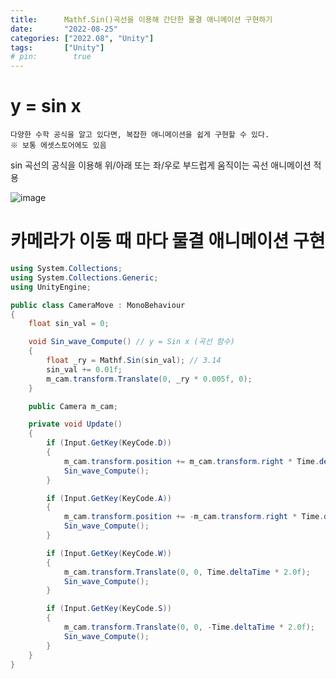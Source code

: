 ```yaml
---
title:      Mathf.Sin()곡선을 이용해 간단한 물결 애니메이션 구현하기
date:       "2022-08-25"
categories: ["2022.08", "Unity"]
tags:       ["Unity"]
# pin:        true
---
```


# y = sin x

    다양한 수학 공식을 알고 있다면, 복잡한 애니메이션을 쉽게 구현할 수 있다.
    ※ 보통 에셋스토어에도 있음

sin 곡선의 공식을 이용해 위/아래 또는 좌/우로 부드럽게 움직이는 곡선 애니메이션 적용

![image](https://user-images.githubusercontent.com/110334366/186622466-7e481e38-4ba4-44da-bad6-a29a066a2782.png)

# 카메라가 이동 때 마다 물결 애니메이션 구현

```C#
using System.Collections;
using System.Collections.Generic;
using UnityEngine;

public class CameraMove : MonoBehaviour
{
    float sin_val = 0;

    void Sin_wave_Compute() // y = Sin x (곡선 함수)
    {
        float _ry = Mathf.Sin(sin_val); // 3.14
        sin_val += 0.01f;
        m_cam.transform.Translate(0, _ry * 0.005f, 0);
    }

    public Camera m_cam;

    private void Update()
    {
        if (Input.GetKey(KeyCode.D))
        {
            m_cam.transform.position += m_cam.transform.right * Time.deltaTime * 2.0f;
            Sin_wave_Compute();
        }

        if (Input.GetKey(KeyCode.A))
        {
            m_cam.transform.position += -m_cam.transform.right * Time.deltaTime * 2.0f;
            Sin_wave_Compute();
        }

        if (Input.GetKey(KeyCode.W))
        {
            m_cam.transform.Translate(0, 0, Time.deltaTime * 2.0f);
            Sin_wave_Compute();
        }

        if (Input.GetKey(KeyCode.S))
        {
            m_cam.transform.Translate(0, 0, -Time.deltaTime * 2.0f);
            Sin_wave_Compute();
        }
    }
}
```